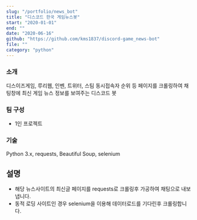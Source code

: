 ```yaml
---
slug: "/portfolio/news_bot"
title: "디스코드 한국 게임뉴스봇"
start: "2020-01-01"
end: ""
date: "2020-06-16"
github: "https://github.com/kms1837/discord-game_news-bot"
file: ""
category: "python"
---
```


### 소개
디스이즈게임, 루리웹, 인벤, 트위터, 스팀 동시접속자 순위 등 페이지를 크롤링하여 채팅창에 최신 게임 뉴스 정보를 보여주는 디스코드 봇

### 팀 구성
* 1인 프로젝트

### 기술
Python 3.x, requests, Beautiful Soup, selenium

## 설명
- 해당 뉴스사이트의 최신글 페이지를 requests로 크롤링후 가공하여 채팅으로 내보냅니다.
- 동적 로딩 사이트인 경우 selenium을 이용해 데이터로드를 기다린후 크롤링합니다.